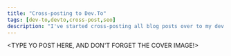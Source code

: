 ```yaml
---
title: "Cross-posting to Dev.To"
tags: [dev-to,devto,cross-post,seo]
description: "I've started cross-posting all blog posts over to my dev.to profile.  Have you?"
---
```


<TYPE YO POST HERE, AND DON'T FORGET THE COVER IMAGE!>
